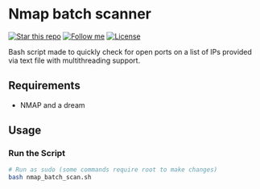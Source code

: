 # Nmap batch scanner

[![Star this repo](https://img.shields.io/github/stars/Dyarven/nmap_batch_scan?style=social)](https://github.com/Dyarven/haproxy-socat-swiss-knife/stargazers)
[![Follow me](https://img.shields.io/github/followers/Dyarven?style=social)](https://github.com/Dyarven)
[![License](https://img.shields.io/github/license/Dyarven/nmap_batch_scan)](https://github.com/Dyarven/haproxy-socat-swiss-knife/blob/main/LICENSE)

Bash script made to quickly check for open ports on a list of IPs provided via text file with multithreading support.

## Requirements
- NMAP and a  dream


## Usage
### Run the Script
```bash
# Run as sudo (some commands require root to make changes)
bash nmap_batch_scan.sh
```

